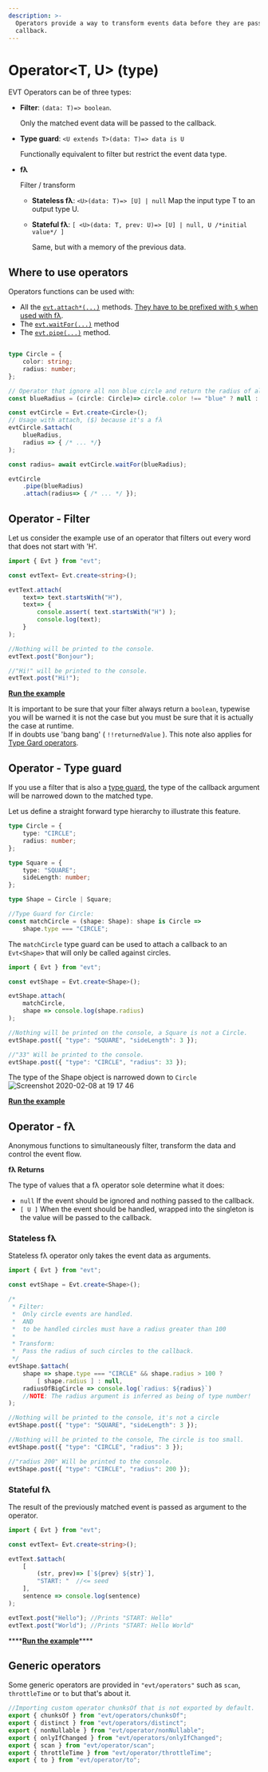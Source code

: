 ```yaml
---
description: >-
  Operators provide a way to transform events data before they are passed to the
  callback.
---
```


# Operator\<T, U> (type)

EVT Operators can be of three types:

*   **Filter**: `(data: T)=> boolean`.

    Only the matched event data will be passed to the callback.
*   **Type guard**: `<U extends T>(data: T)=> data is U`

    Functionally equivalent to filter but restrict the event data type.
*   **fλ**

    Filter / transform

    * **Stateless fλ**: `<U>(data: T)=> [U] | null`  Map the input type T to an output type U.
    *   **Stateful fλ**: `[ <U>(data: T, prev: U)=> [U] | null, U /*initial value*/ ]`

        Same, but with a memory of the previous data.

## Where to use operators

Operators functions can be used with:

* All the [`evt.attach*(...)`](https://docs.ts-evt.dev/api-doc/evt#evt-usd-attach-methods) methods. [They have to be prefixed with `$` when used with fλ](https://docs.ts-evt.dev/api/evt/evt.-usd-attach-...-methods#the-usd-prefix).
* The [`evt.waitFor(...)`](https://docs.ts-evt.dev/api-doc/evt#evt-waitfor)   method
* The [`evt.pipe(...)`](https://docs.ts-evt.dev/api-doc/evt#evt-pipe) method.



```typescript

type Circle = {
    color: string;
    radius: number;
};

// Operator that ignore all non blue circle and return the radius of all blue circles.
const blueRadius = (circle: Circle)=> circle.color !== "blue" ? null : [circle.radius];

const evtCircle = Evt.create<Circle>();
// Usage with attach, ($) because it's a fλ
evtCircle.$attach(
    blueRadius,
    radius => { /* ... */}
);

const radius= await evtCircle.waitFor(blueRadius);

evtCircle
    .pipe(blueRadius)
    .attach(radius=> { /* ... */ });
```

## Operator - Filter

Let us consider the example use of an operator that filters out every word that does not start with 'H'.

```typescript
import { Evt } from "evt";

const evtText= Evt.create<string>();

evtText.attach(
    text=> text.startsWith("H"), 
    text=> {
        console.assert( text.startsWith("H") );
        console.log(text);
    }
);

//Nothing will be printed to the console.
evtText.post("Bonjour");

//"Hi!" will be printed to the console.
evtText.post("Hi!");
```

[**Run the example**](https://stackblitz.com/edit/evt-38z5nd?embed=1\&file=index.ts\&hideExplorer=1)

It is important to be sure that your filter always return a `boolean`, typewise you will be warned it is not the case but you must be sure that it is actually the case at runtime.\
If in doubts use 'bang bang' ( `!!returnedValue` ). This note also applies for [Type Gard operators](https://docs.evt.land/api/operator#operator-type-guard).

## Operator - Type guard

If you use a filter that is also a [type guard](https://www.typescriptlang.org/docs/handbook/advanced-types.html#user-defined-type-guards), the type of the callback argument will be narrowed down to the matched type.

Let us define a straight forward type hierarchy to illustrate this feature.

```typescript
type Circle = {
    type: "CIRCLE";
    radius: number;
};

type Square = {
    type: "SQUARE";
    sideLength: number;
};

type Shape = Circle | Square;

//Type Guard for Circle:
const matchCircle = (shape: Shape): shape is Circle =>
    shape.type === "CIRCLE";
```

The `matchCircle` type guard can be used to attach a callback to an `Evt<Shape>` that will only be called against circles.

```typescript
import { Evt } from "evt";

const evtShape = Evt.create<Shape>();

evtShape.attach(
    matchCircle,
    shape => console.log(shape.radius)
);

//Nothing will be printed on the console, a Square is not a Circle.
evtShape.post({ "type": "SQUARE", "sideLength": 3 });

//"33" Will be printed to the console.
evtShape.post({ "type": "CIRCLE", "radius": 33 });
```

The type of the Shape object is narrowed down to `Circle`\
![Screenshot 2020-02-08 at 19 17 46](https://user-images.githubusercontent.com/6702424/74090059-baab3e00-4aa7-11ea-9c75-97f1fb99666d.png)

[**Run the example**](https://stackblitz.com/edit/evt-nn29kf?embed=1\&file=index.ts\&hideExplorer=1)

## Operator - fλ

Anonymous functions to simultaneously filter, transform the data and control the event flow.

**fλ Returns**

The type of values that a fλ operator sole determine what it does:

* `null` If the event should be ignored and nothing passed to the callback.
* `[ U ]`  When the event should be handled, wrapped into the singleton is the value will be passed to the callback.

### **Stateless fλ**

Stateless fλ operator only takes the event data as arguments.

```typescript
import { Evt } from "evt";

const evtShape = Evt.create<Shape>();

/*
 * Filter: 
 *  Only circle events are handled.
 *  AND
 *  to be handled circles must have a radius greater than 100
 * 
 * Transform:
 *  Pass the radius of such circles to the callback.
 */
evtShape.$attach(
    shape => shape.type === "CIRCLE" && shape.radius > 100 ? 
        [ shape.radius ] : null,
    radiusOfBigCircle => console.log(`radius: ${radius}`) 
    //NOTE: The radius argument is inferred as being of type number!
);

//Nothing will be printed to the console, it's not a circle
evtShape.post({ "type": "SQUARE", "sideLength": 3 }); 

//Nothing will be printed to the console, The circle is too small.
evtShape.post({ "type": "CIRCLE", "radius": 3 }); 

//"radius 200" Will be printed to the console.
evtShape.post({ "type": "CIRCLE", "radius": 200 });
```

### **Stateful fλ**

The result of the previously matched event is passed as argument to the operator.

```typescript
import { Evt } from "evt";

const evtText= Evt.create<string>();

evtText.$attach(
    [ 
        (str, prev)=> [`${prev} ${str}`], 
        "START: "  //<= seed
    ],
    sentence => console.log(sentence)
);

evtText.post("Hello"); //Prints "START: Hello"
evtText.post("World"); //Prints "START: Hello World"
```

\*\*\*\*[**Run the example**](https://stackblitz.com/edit/ts-evt-demo-stateful-qs1nsh?embed=1\&file=index.ts\&hideExplorer=1)\*\*\*\*

###

## Generic operators

Some generic operators are provided in `"evt/operators"` such as `scan`, `throttleTime` or `to` but that's about it.

```typescript
//Importing custom operator chunksOf that is not exported by default.
export { chunksOf } from "evt/operators/chunksOf";
export { distinct } from "evt/operators/distinct";
export { nonNullable } from "evt/operator/nonNullable";
export { onlyIfChanged } from "evt/operators/onlyIfChanged";
export { scan } from "evt/operator/scan";
export { throttleTime } from "evt/operator/throttleTime";
export { to } from "evt/operator/to";
```

##
